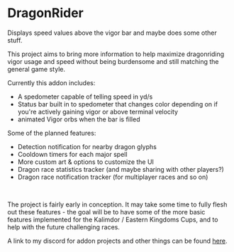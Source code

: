 # DragonRider
Displays speed values above the vigor bar and maybe does some other stuff.

<p>This project aims to bring more information to help maximize dragonriding vigor usage and speed without being burdensome and still matching the general game style.</p>
<p>Currently this addon includes:</p>
<ul>
<li>A spedometer capable of telling speed in yd/s</li>
<li>Status bar built in to spedometer that changes color depending on if you're actively gaining vigor or above terminal velocity</li>
<li>animated Vigor orbs when the bar is filled</li>
</ul>
<p>Some of the planned features:</p>
<ul>
<li>Detection notification for nearby dragon glyphs</li>
<li>Cooldown timers for each major spell</li>
<li>More custom art &amp; options to customize the UI</li>
<li>Dragon race statistics tracker (and maybe sharing with other players?)</li>
<li>Dragon race notification tracker (for multiplayer races and so on)</li>
</ul>
<p>&nbsp;</p>
<p>The project is fairly early in conception. It may take some time to fully flesh out these features - the goal will be to have some of the more basic features implemented for the Kalimdor / Eastern Kingdoms Cups, and to help with the future challenging races.</p>

A link to my discord for addon projects and other things can be found [here](https://discord.gg/tA4rrmjPp8).
